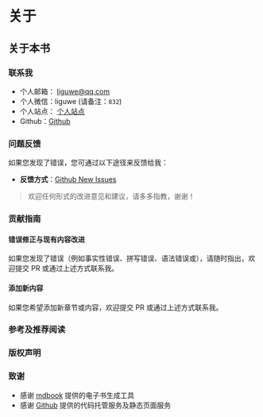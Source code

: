 
# 关于


## 关于本书

### 联系我

- 个人邮箱： liguwe@qq.com
- 个人微信：liguwe (请备注：`832`)
- 个人站点： [个人站点](https://liguwe.site)
- Github：[Github](http://github.com/liguwe)

### 问题反馈

如果您发现了错误，您可通过以下途径来反馈给我：

- **反馈方式**：[Github New Issues](https://github.com/liguwe/liguwe.github.io/issues/new)

> 欢迎任何形式的改进意见和建议，请多多指教，谢谢！

### 贡献指南

#### 错误修正与现有内容改进

如果您发现了错误（例如事实性错误、拼写错误、语法错误或），请随时指出，欢迎提交 PR 或通过上述方式联系我。

#### 添加新内容

如果您希望添加新章节或内容，欢迎提交 PR 或通过上述方式联系我。

### 参考及推荐阅读

### 版权声明

### 致谢

- 感谢 [mdbook](https://rust-lang.github.io/mdBook/) 提供的电子书生成工具
- 感谢 [Github](https://github.com/) 提供的代码托管服务及静态页面服务
